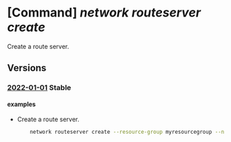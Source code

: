 # [Command] _network routeserver create_

Create a route server.

## Versions

### [2022-01-01](/Resources/mgmt-plane/L3N1YnNjcmlwdGlvbnMve30vcmVzb3VyY2Vncm91cHMve30vcHJvdmlkZXJzL21pY3Jvc29mdC5uZXR3b3JrL3ZpcnR1YWxodWJzL3t9/2022-01-01.xml) **Stable**

<!-- mgmt-plane /subscriptions/{}/resourcegroups/{}/providers/microsoft.network/virtualhubs/{} 2022-01-01 -->

#### examples

- Create a route server.
    ```bash
        network routeserver create --resource-group myresourcegroup --name myrouteserver --hosted-subnet my_subnet_id --public-ip-address my_public_ip
    ```
